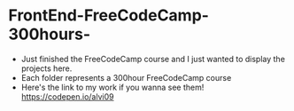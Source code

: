 # FrontEnd-FreeCodeCamp-300hours-

- Just finished the FreeCodeCamp course and I just wanted to display the projects here.
- Each folder represents a 300hour FreeCodeCamp course
- Here's the link to my work if you wanna see them! https://codepen.io/alvi09
